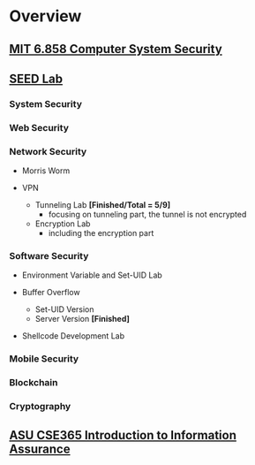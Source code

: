 # Overview

## [MIT 6.858 Computer System Security](https://css.csail.mit.edu/6.858/2022/)


## [SEED Lab](https://seedsecuritylabs.org)

### System Security

### Web Security

### Network Security

- Morris Worm

- VPN
    - Tunneling Lab **[Finished/Total = 5/9]**
        - focusing on tunneling part, the tunnel is not encrypted
    - Encryption Lab
        - including the encryption part


### Software Security

- Environment Variable and Set-UID Lab

- Buffer Overflow
    - Set-UID Version
    - Server Version **[Finished]**

- Shellcode Development Lab

### Mobile Security

### Blockchain

### Cryptography

## [ASU CSE365 Introduction to Information Assurance](https://adamdoupe.com/teaching/classes/cse365-intro-information-assurance-s20/)
